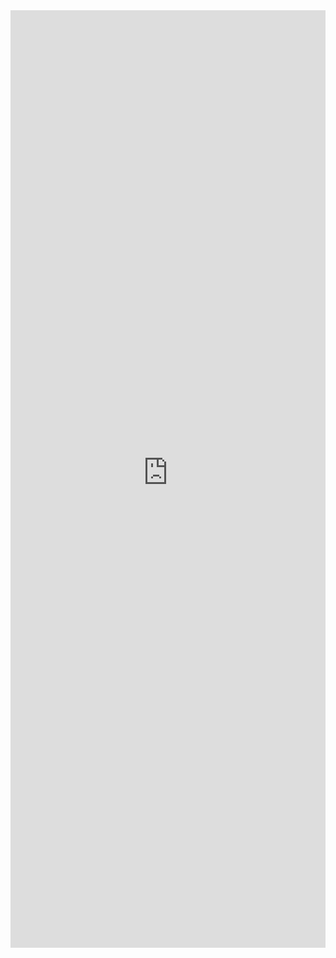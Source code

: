 <iframe 
    title='ComboBox Examples'
    src='https://fabricweb.z5.web.core.windows.net/pr-deploy-site/refs/pull/9333/merge/fabric-website-resources/dist/index.html#/examples/combobox?docsExample=true'
    frameborder='no'
    height='1500'
    style='width: 100%;'
>